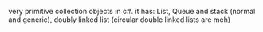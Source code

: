 very primitive collection objects in c#.
it has: List, Queue and stack (normal and generic), doubly linked list (circular double linked lists are meh)
